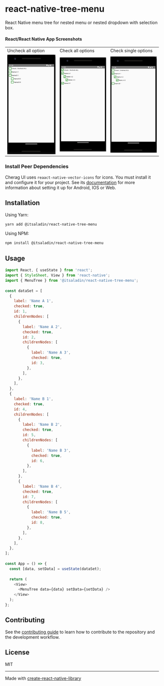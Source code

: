 # react-native-tree-menu

React Native menu tree for nested menu or nested dropdown with selection box.

#### React/React Native App Screenshots

<table>
  <tr>
     <td>Uncheck all option</td>
    <td>Check all options</td>
     <td>Check single options</td>
  </tr>
  <tr>
    <td><img src="https://raw.githubusercontent.com/itsaladin/react-native-tree-menu/main/screenshots/3.png?token=GHSAT0AAAAAACCG26XG6ADKAGQUGNCCNHUEZHN7GJA" width="320"/></td>
    <td><img src="https://raw.githubusercontent.com/itsaladin/react-native-tree-menu/main/screenshots/1.png?token=GHSAT0AAAAAACCG26XG2LW4YHQUKI6LMLXCZHN7LIA" width="320"/></td>
    <td><img src="https://raw.githubusercontent.com/itsaladin/react-native-tree-menu/main/screenshots/2.png?token=GHSAT0AAAAAACCG26XGCNJS4Q2ARG53SO2AZHN7LXA" width="320"/></td>
    
  </tr>
 </table>

### Install Peer Dependencies

Cherag UI uses `reaact-native-vector-icons` for icons. You must install it and configure it for your project. See its [documentation](https://github.com/oblador/react-native-vector-icons#installation) for more information about setting it up for Android, IOS or Web.

## Installation

Using Yarn:

```sh
yarn add @itsaladin/react-native-tree-menu
```

Using NPM:

```sh
npm install @itsaladin/react-native-tree-menu
```

## Usage

```js
import React, { useState } from 'react';
import { StyleSheet, View } from 'react-native';
import { MenuTree } from '@itsaladin/react-native-tree-menu';

const dataSet = [
  {
    label: 'Name A 1',
    checked: true,
    id: 1,
    childrenNodes: [
      {
        label: 'Name A 2',
        checked: true,
        id: 2,
        childrenNodes: [
          {
            label: 'Name A 3',
            checked: true,
            id: 3,
          },
        ],
      },
    ],
  },
  {
    label: 'Name B 1',
    checked: true,
    id: 4,
    childrenNodes: [
      {
        label: 'Name B 2',
        checked: true,
        id: 5,
        childrenNodes: [
          {
            label: 'Name B 3',
            checked: true,
            id: 6,
          },
        ],
      },
      {
        label: 'Name B 4',
        checked: true,
        id: 7,
        childrenNodes: [
          {
            label: 'Name B 5',
            checked: true,
            id: 8,
          },
        ],
      },
    ],
  },
];

const App = () => {
  const [data, setData] = useState(dataSet);

  return (
    <View>
      <MenuTree data={data} setData={setData} />
    </View>
  );
};
```

## Contributing

See the [contributing guide](CONTRIBUTING.md) to learn how to contribute to the repository and the development workflow.

## License

MIT

---

Made with [create-react-native-library](https://github.com/callstack/react-native-builder-bob)
